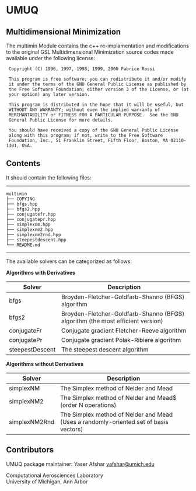 # UMUQ

Multidimensional Minimization
------------

The multimin Module contains the c++ re-implamentation and modifications to the original 
GSL Multidimensional Minimization source codes made available under the following license:

~~~~~~~~~~~~~~~~~~~~~~~~~~~
 Copyright (C) 1996, 1997, 1998, 1999, 2000 Fabrice Rossi
 
 This program is free software; you can redistribute it and/or modify
 it under the terms of the GNU General Public License as published by
 the Free Software Foundation; either version 3 of the License, or (at
 your option) any later version.
 
 This program is distributed in the hope that it will be useful, but
 WITHOUT ANY WARRANTY; without even the implied warranty of
 MERCHANTABILITY or FITNESS FOR A PARTICULAR PURPOSE.  See the GNU
 General Public License for more details.
 
 You should have received a copy of the GNU General Public License
 along with this program; if not, write to the Free Software
 Foundation, Inc., 51 Franklin Street, Fifth Floor, Boston, MA 02110-1301, USA.
~~~~~~~~~~~~~~~~~~~~~~~~~~~

Contents
----------------

It should contain the following files:  

-----------------------------------
    multimin
    ├── COPYING
    ├── bfgs.hpp
    ├── bfgs2.hpp
    ├── conjugatefr.hpp
    ├── conjugatepr.hpp
    ├── simplexnm.hpp
    ├── simplexnm2.hpp
    ├── simplexnm2rnd.hpp
    ├── steepestdescent.hpp
    └── README.md
-----------------------------------


The available solvers can be categorized as follows:

**Algorithms with Derivatives**    

Solver | Description
--- | --- 
bfgs | Broyden-Fletcher-Goldfarb-Shanno (BFGS) algorithm
bfgs2 | Broyden-Fletcher-Goldfarb-Shanno (BFGS) algorithm (the most efficient version)
conjugateFr | Conjugate gradient Fletcher-Reeve algorithm
conjugatePr | Conjugate gradient Polak-Ribiere algorithm
steepestDescent | The steepest descent algorithm

**Algorithms without Derivatives**    

Solver | Description 
--- | ---|
simplexNM | The Simplex method of Nelder and Mead
simplexNM2 | The Simplex method of Nelder and Mead$ (order N operations)
simplexNM2Rnd | The Simplex method of Nelder and Mead (Uses a randomly-oriented set of basis vectors)


Contributors
------------
UMUQ package maintainer: Yaser Afshar <yafshar@umich.edu>  

Computational Aerosciences Laboratory  
University of Michigan, Ann Arbor 
